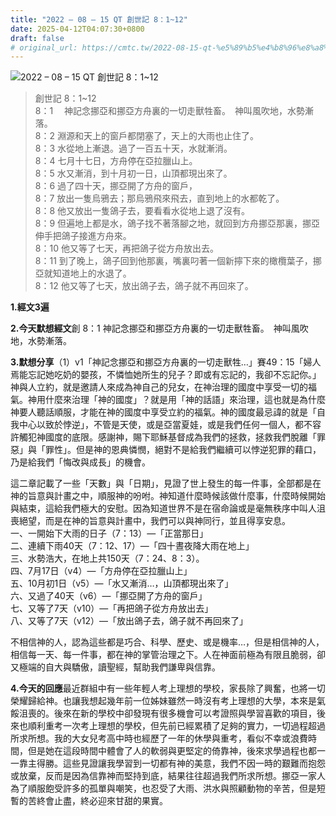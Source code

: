 ```yaml
---
title: "2022 – 08 – 15 QT 創世記 8：1~12"
date: 2025-04-12T04:07:30+0800
draft: false
# original_url: https://cmtc.tw/2022-08-15-qt-%e5%89%b5%e4%b8%96%e8%a8%98-8%ef%bc%9a112
---
```


![2022 – 08 – 15 QT 創世記 8：1~12](/images/qt.jpg  "2022 – 08 – 15 QT 創世記 8：1~12")

> 創世記 8：1~12  
> 8：1 　神記念挪亞和挪亞方舟裏的一切走獸牲畜。　神叫風吹地，水勢漸落。  
> 8：2 淵源和天上的窗戶都閉塞了，天上的大雨也止住了。  
> 8：3 水從地上漸退。過了一百五十天，水就漸消。  
> 8：4 七月十七日，方舟停在亞拉臘山上。  
> 8：5 水又漸消，到十月初一日，山頂都現出來了。  
> 8：6 過了四十天，挪亞開了方舟的窗戶，  
> 8：7 放出一隻烏鴉去；那烏鴉飛來飛去，直到地上的水都乾了。  
> 8：8 他又放出一隻鴿子去，要看看水從地上退了沒有。  
> 8：9 但遍地上都是水，鴿子找不著落腳之地，就回到方舟挪亞那裏，挪亞伸手把鴿子接進方舟來。  
> 8：10 他又等了七天，再把鴿子從方舟放出去。  
> 8：11 到了晚上，鴿子回到他那裏，嘴裏叼著一個新擰下來的橄欖葉子，挪亞就知道地上的水退了。  
> 8：12 他又等了七天，放出鴿子去，鴿子就不再回來了。

**1.經文3遍**

**2.今天默想經文**創 8：1 神記念挪亞和挪亞方舟裏的一切走獸牲畜。　神叫風吹地，水勢漸落。

**3.默想分享**（1）v1「神記念挪亞和挪亞方舟裏的一切走獸牲…」賽49：15「婦人焉能忘記她吃奶的嬰孩，不憐恤她所生的兒子？即或有忘記的，我卻不忘記你。」神與人立約，就是邀請人來成為神自己的兒女，在神治理的國度中享受一切的福氣。神用什麼來治理「神的國度」？就是用「神的話語」來治理，這也就是為什麼神要人聽話順服，才能在神的國度中享受立約的福氣。神的國度最忌諱的就是「自我中心以致於悖逆」，不管是天使，或是亞當夏娃，或是我們任何一個人，都不容許觸犯神國度的底限。感謝神，賜下耶穌基督成為我們的拯救，拯救我們脫離「罪惡」與「罪性」。但是神的恩典憐憫，絕對不是給我們繼續可以悖逆犯罪的藉口，乃是給我們「悔改與成長」的機會。

這二章記載了一些「天數」與「日期」，見證了世上發生的每一件事，全部都是在神的旨意與計畫之中，順服神的吩咐。神知道什麼時候該做什麼事，什麼時候開始與結束，這給我們極大的安慰。因為知道世界不是在宿命論或是毫無秩序中叫人沮喪絕望，而是在神的旨意與計畫中，我們可以與神同行，並且得享安息。  
一、一開始下大雨的日子（7：13）—「正當那日」  
二、連續下雨40天（7：12、17）—「四十晝夜降大雨在地上」  
三、水勢浩大，在地上共150天（7：24、8：3）。  
四、7月17日（v4）—「方舟停在亞拉臘山上」  
五、10月初1日（v5）—「水又漸消…，山頂都現出來了」  
六、又過了40天（v6）—「挪亞開了方舟的窗戶」  
七、又等了7天（v10）—「再把鴿子從方舟放出去」  
八、又等了7天（v12）—「放出鴿子去，鴿子就不再回來了」

不相信神的人，認為這些都是巧合、科學、歷史、或是機率…，但是相信神的人，相信每一天、每一件事，都在神的掌管治理之下。人在神面前極為有限且脆弱，卻又極端的自大與驕傲，讀聖經，幫助我們謙卑與信靠。

**4.今天的回應**最近群組中有一些年輕人考上理想的學校，家長除了興奮，也將一切榮耀歸給神。也讓我想起幾年前一位姊妹雖然一時沒有考上理想的大學，本來是氣餒沮喪的。後來在新的學校中卻發現有很多機會可以考證照與學習喜歡的項目，後來也順利重考一次考上理想的學校，但先前已經累積了足夠的實力，一切過程超過所求所想。我的大女兒考高中時也經歷了一年的休學與重考，看似不幸或浪費時間，但是她在這段時間中體會了人的軟弱與更堅定的倚靠神，後來求學過程也都一一靠主得勝。這些見證讓我學習到一切都有神的美意，我們不因一時的艱難而抱怨或放棄，反而是因為信靠神而堅持到底，結果往往超過我們所求所想。挪亞一家人為了順服飽受許多的孤單與嘲笑，也忍受了大雨、洪水與照顧動物的辛苦，但是短暫的苦終會止盡，終必迎來甘甜的果實。